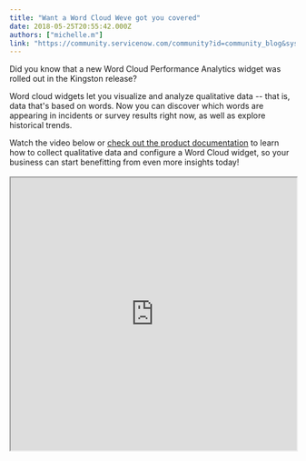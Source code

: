 ```yaml
---
title: "Want a Word Cloud Weve got you covered"
date: 2018-05-25T20:55:42.000Z
authors: ["michelle.m"]
link: "https://community.servicenow.com/community?id=community_blog&sys_id=cae84921db5a93802b6dfb651f96199a"
---
```

<p>Did you know that a new Word Cloud Performance Analytics widget was rolled out in the Kingston release?</p>
<p>Word cloud widgets let you visualize and analyze qualitative data -- that is, data that&#39;s based on words. Now you can discover which words are appearing in incidents or survey results right now, as well as explore historical trends.</p>
<p>Watch the video below or <a href="https://docs.servicenow.com/bundle/kingston-performance-analytics-and-reporting/page/use/performance-analytics/concept/text-analytics-widgets.html" rel="nofollow">check out the product documentation</a> to learn how to collect qualitative data and configure a Word Cloud widget, so your business can start benefitting from even more insights today!<br /><br /><iframe id="video_tinymce" style="width: 100%; height: 480px;" src="https://www.youtube.com/embed/keTKXi6N0Os"></iframe></p>